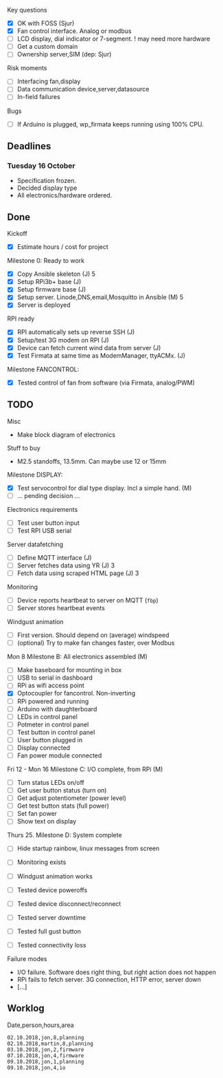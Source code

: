 
Key questions

- [x] OK with FOSS (Sjur)
- [x] Fan control interface. Analog or modbus
- [ ] LCD display, dial indicator or 7-segment. ! may need more hardware
- [ ] Get a custom domain
- [ ] Ownership server,SIM (dep: Sjur)

Risk moments

- [ ] Interfacing fan,display
- [ ] Data communication device,server,datasource
- [ ] In-field failures

Bugs

- [ ] If Arduino is plugged, wp_firmata keeps running using 100% CPU.

## Deadlines


### Tuesday 16 October
- Specification frozen.
- Decided display type
- All electronics/hardware ordered.

## Done

Kickoff

- [x] Estimate hours / cost for project

Milestone 0: Ready to work

- [x] Copy Ansible skeleton (J) 5
- [x] Setup RPi3b+ base (J)
- [x] Setup firmware base (J)
- [x] Setup server. Linode,DNS,email,Mosquitto in Ansible (M) 5
- [x] Server is deployed

RPI ready

- [x] RPI automatically sets up reverse SSH (J)
- [x] Setup/test 3G modem on RPI (J)
- [x] Device can fetch current wind data from server (J)
- [x] Test Firmata at same time as ModemManager, ttyACMx. (J)

Milestone FANCONTROL:

- [x] Tested control of fan from software (via Firmata, analog/PWM) 

## TODO

Misc

- Make block diagram of electronics

Stuff to buy

* M2.5 standoffs, 13.5mm. Can maybe use 12 or 15mm


Milestone DISPLAY:

- [x] Test servocontrol for dial type display. Incl a simple hand. (M)
- [ ] ... pending decision ...

Electronics requirements

- [ ] Test user button input
- [ ] Test RPI USB serial

Server datafetching

- [ ] Define MQTT interface (J)
- [ ] Server fetches data using YR (J) 3
- [ ] Fetch data using scraped HTML page (J) 3

Monitoring

- [ ] Device reports heartbeat to server on MQTT (`fbp`)
- [ ] Server stores heartbeat events

Windgust animation

- [ ] First version. Should depend on (average) windspeed
- [ ] (optional) Try to make fan changes faster, over Modbus

Mon 8
Milestone B: All electronics assembled (M)

- [ ] Make baseboard for mounting in box
- [ ] USB to serial in dashboard
- [ ] RPi as wifi access point
- [x] Optocoupler for fancontrol. Non-inverting
- [ ] RPi powered and running
- [ ] Arduino with daughterboard
- [ ] LEDs in control panel
- [ ] Potmeter in control panel
- [ ] Test button in control panel
- [ ] User button plugged in
- [ ] Display connected
- [ ] Fan power module connected

Fri 12 - Mon 16
Milestone C: I/O complete, from RPi (M)

- [ ] Turn status LEDs on/off
- [ ] Get user button status (turn on)
- [ ] Get adjust potentiometer (power level)
- [ ] Get test button stats (full power)
- [ ] Set fan power
- [ ] Show text on display

Thurs 25.
Milestone D: System complete

- [ ] Hide startup rainbow, linux messages from screen
- [ ] Monitoring exists
- [ ] Windgust animation works
- [ ] Tested device poweroffs
- [ ] Tested device disconnect/reconnect
- [ ] Tested server downtime
- [ ] Tested full gust button
- [ ] Tested connectivity loss


Failure modes

- I/O failure. Software does right thing, but right action does not happen
- RPi fails to fetch server. 3G connection, HTTP error, server down
- [...]

## Worklog

Date,person,hours,area

    02.10.2018,jon,8,planning
    02.10.2018,martin,8,planning
    03.10.2018,jon,2,firmware
    07.10.2018,jon,4,firmware
    09.10.2018,jon,1,planning
    09.10.2018,jon,4,io







